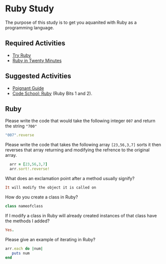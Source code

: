 # Ruby Study

The purpose of this study is to get you aquanited with Ruby as a programming
language.

## Required Activities

-   [Try Ruby](http://tryruby.org/)
-   [Ruby in Twenty Minutes](https://www.ruby-lang.org/en/documentation/quickstart/)

## Suggested Activities

-   [Poignant Guide](http://poignant.guide/)
-   [Code School: Ruby](https://www.codeschool.com/learn/ruby) (Ruby Bits 1 and 2).

## Ruby

Please write the code that would take the following integer `007` and return the
string `"700"`

```ruby
"007".reverse
```

Please write the code that takes the following array `[23,56,3,7]` sorts it
then reverses that array returning and modifying the refrence to the original
array.

```ruby
  arr = [23,56,3,7]
  arr.sort!.reverse!
```

What does an exclamation point after a method usually signify?

```ruby
It will modify the object it is called on
```

How do you create a class in Ruby?

```ruby
class nameofclass
```

If I modify a class in Ruby will already created instances of that class have
the methods I added?

```ruby
Yes.
```

Please give an example of iterating in Ruby?

```ruby
arr.each do |num|
   puts num
end
```
